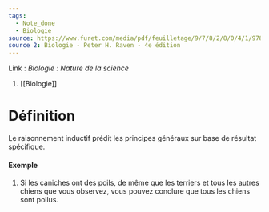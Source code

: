 ```yaml
---
tags:
  - Note_done
  - Biologie
source: https://www.furet.com/media/pdf/feuilletage/9/7/8/2/8/0/4/1/9782804184582.pdf
source 2: Biologie - Peter H. Raven - 4e édition
---
```


Link : 
_Biologie : Nature de la science_
1. [[Biologie]]

# Définition
Le raisonnement inductif prédit les principes généraux sur base de résultat spécifique.

#### Exemple
1. Si les caniches ont des poils, de même que les terriers et tous les autres chiens que vous observez, vous pouvez conclure que tous les chiens sont poilus.